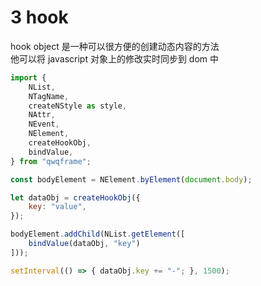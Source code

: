 # 3 hook

hook object 是一种可以很方便的创建动态内容的方法  
他可以将 javascript 对象上的修改实时同步到 dom 中

```javascript
import {
    NList,
    NTagName,
    createNStyle as style,
    NAttr,
    NEvent,
    NElement,
    createHookObj,
    bindValue,
} from "qwqframe";

const bodyElement = NElement.byElement(document.body);

let dataObj = createHookObj({
    key: "value",
});

bodyElement.addChild(NList.getElement([
    bindValue(dataObj, "key")
]));

setInterval(() => { dataObj.key += "-"; }, 1500);

```
